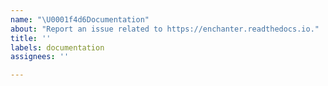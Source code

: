 ```yaml
---
name: "\U0001f4d6Documentation"
about: "Report an issue related to https://enchanter.readthedocs.io."
title: ''
labels: documentation
assignees: ''

---
```


<!-- Please write a clear and concise description of what content in https://enchanter.readthedocs.io is an issue. -->
